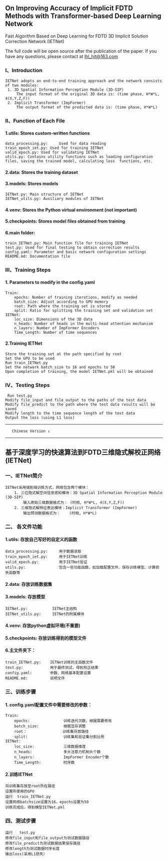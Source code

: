 ## On Improving Accuracy of Implicit FDTD Methods with Transformer-based Deep Learning Network
Fast Algorithm Based on Deep Learning for FDTD 3D Implicit Solution Correction Network (IETNet)

The full code will be open source after the publication of the paper. If you have any questions, please contact at lhl_hit@163.com

### I、Introduction
    IETNet adopts an end-to-end training approach and the network consists of two modules:
     1. 3D Spatial Information Perception Module (3D-SIP) 
         The input format of the original 3D data is: (time phase, H*W*L, 4(X,Y,Z,F))
     2. Implicit Transformer (ImpFormer)
         The output format of the predicted data is: (time phase, H*W*L)
 ### II、Function of Each File 
 #### 1.utils:  Stores custom-written functions 
    data_processing.py:     Used for data reading
    train_epoch_iet.py: Used for training IETNet
    valid_epoch.py: Used for validating IETNet
    utils.py: Contains utility functions such as loading configuration files, saving the trained model, calculating loss  functions, etc.
#### 2.data:   Stores the training dataset
#### 3.models: Stores models
    IETNet.py: Main structure of IETNet
    IETNet_utils.py: Auxiliary modules of IETNet
 
#### 4.venv:        Stores the Python virtual environment (not important)
#### 5.checkpoints:  Stores model files obtained from training
#### 6.main folder:
    train_IETNet.py: Main function file for training IETNet
    test.py: Used for final testing to obtain correction results
    config.yaml: Parameter and basic network configuration settings
    README.md: Documentation file
### III、Training Steps
#### 1. Parameters to modify in the config.yaml 
    Train:
        epochs: Number of training iterations, modify as needed
        batch_size: Adjust according to GPU memory
        root: Path where the training set is stored
        split: Ratio for splitting the training set and validation set
    IETNet:
        loc_size: Dimensions of the 3D data
        n_heads: Number of heads in the multi-head attention mechanism
        n_layers: Number of ImpFormer Encoders
        Time_Length: Number of time sequences
#### 2.Training IETNet
    Store the training set at the path specified by root
    Set the GPU to be used
    Run train_IETNet.py
    Set the network batch_size to 16 and epochs to 50
    Upon completion of training, the model IETNet.pkl will be obtained

### IV、Testing Steps
     Run test.py
    Modify file_input and file_output to the paths of the test data
    Modify file_predict to the path where the test data results will be saved
    Modify length to the time sequence length of the test data
    Output the loss (using L1 loss)



***********************************************************************************************
       Chinese Version ↓
***********************************************************************************************
## 基于深度学习的快速算法到FDTD三维隐式解校正网络(IETNet)
### 一、IETNet简介
    IETNet采用端到端训练方式，网络包含两个模块：
        1. 三位隐式解空间信息感知模块：3D Spatial Information Perception Module (3D-SIP)
            输入原始三维数据格式为： (时相, H*W*L, 4(X,Y,Z,F))
        2. 三维隐式解特征表达模块：Implicit Transformer (ImpFormer)
            输出预测数据格式为：    (时相, H*W*L)
### 二、 各文件功能
#### 1.utils:   存放自己写好的自定义的函数
    data_processing.py:     用于数据读取
    train_epoch_iet.py:     用于IETNet训练
    valid_epoch.py:         用于IETNet验证
    utils.py:               包含一些功能函数，如加载配置文件、保存训练模型、计算损失函数等
#### 2.data:   存放训练数据集
#### 3.models: 存放模型
    IETNet.py:           IETNet主结构
    IETNet_utils.py:     IETNet的附属模块
 
#### 4.venv:         存放python虚拟环境(不重要)
#### 5.checkpoints:  存放训练得到的模型文件
#### 6.主文件夹下：
    train_IETNet.py:    IETNet训练的主函数文件
    test.py:            用于最终测试，得到校正结果
    config.yaml:        参数、网络基本配置设置
    README.md:          说明文件

### 三、训练步骤
#### 1. config.yaml配置文件中需要修改的参数：
    Train:
        epochs:               训练迭代次数，根据需要修改 
        batch_size:           根据显存调整 
        root：                训练集存放路径
        split:                训练集和验证集分割比例
    IETNet:
        loc_size:             三维数据维度  
        n_heads:              多头注意力机制头个数
        n_layers:             ImpFormer Encoder个数
        Time_Length:          时序数

#### 2.训练IETNet
    将训练集存放至root所在路径
    设置所使用的GPU
    运行  train_IETNet.py
    设置网络batchsize设置为16，epochs设置为50
    训练完成后，得到模型IETNet.pkl

### 四、测试步骤
    运行   test.py
    修改file_input和file_output为测试数据路径
    修改file_predict为测试数据结果保存路径
    修改length为测试数据时序长度
    输出loss(采用L1损失）


